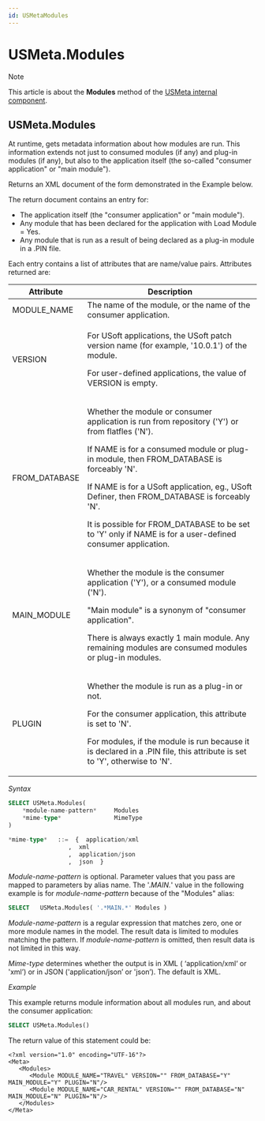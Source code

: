 ```yaml
---
id: USMetaModules
---
```


# USMeta.Modules



> [!NOTE]
> This article is about the **Modules** method of the [USMeta internal component](/docs/Extensions/USMeta%20internal%20component).

## **USMeta.Modules**

At runtime, gets metadata information about how modules are run. This information extends not just to consumed modules (if any) and plug-in modules (if any), but also to the application itself (the so-called "consumer application" or "main module").

Returns an XML document of the form demonstrated in the Example below.

The return document contains an entry for:

- The application itself (the "consumer application" or "main module").
- Any module that has been declared for the application with Load Module = Yes.
- Any module that is run as a result of being declared as a plug-in module in a .PIN file.

Each entry contains a list of attributes that are name/value pairs. Attributes returned are:

|**Attribute**|**Description**|
|--------|--------|
|MODULE_NAME|The name of the module, or the name of the consumer application.|
|VERSION |<p>For USoft applications, the USoft patch version name (for example, '10.0.1') of the module.</p><p>For user-defined applications, the value of VERSION is empty.</p>|
|FROM_DATABASE|<p>Whether the module or consumer application is run from repository ('Y') or from flatfles ('N').</p><p>If NAME is for a consumed module or plug-in module, then FROM_DATABASE is forceably 'N'.</p><p>If NAME is for a USoft application, eg., USoft Definer, then FROM_DATABASE is forceably 'N'.</p><p>It is possible for FROM_DATABASE to be set to 'Y' only if NAME is for a user-defined consumer application.</p>|
|MAIN_MODULE|<p>Whether the module is the consumer application ('Y'), or a consumed module ('N').</p><p>"Main module" is a synonym of "consumer application".</p><p>There is always exactly 1 main module. Any remaining modules are consumed modules or plug-in modules.</p>|
|PLUGIN  |<p>Whether the module is run as a plug-in or not.</p><p>For the consumer application, this attribute is set to 'N'.</p><p>For modules, if the module is run because it is declared in a .PIN file, this attribute is set to 'Y', otherwise to 'N'.</p>|



*Syntax*

```sql
SELECT USMeta.Modules(
    *module-name-pattern*     Modules
    *mime-type*               MimeType
)

*mime-type*   ::=  {  application/xml
                 ,  xml
                 ,  application/json
                 ,  json  }
```

*Module-name-pattern* is optional. Parameter values that you pass are mapped to parameters by alias name. The '.*MAIN.*' value in the following example is for *module-name-pattern* because of the "Modules" alias:

```sql
SELECT   USMeta.Modules( '.*MAIN.*' Modules )
```

*Module-name-pattern* is a regular expression that matches zero, one or more module names in the model. The result data is limited to modules matching the pattern. If *module-name-pattern* is omitted, then result data is not limited in this way.

*Mime-type* determines whether the output is in XML ( ‘application/xml‘ or 'xml’) or in JSON ('application/json’ or 'json’). The default is XML.

*Example*

This example returns module information about all modules run, and about the consumer application:

```sql
SELECT USMeta.Modules()
```

The return value of this statement could be:

```language-xml
<?xml version="1.0" encoding="UTF-16"?>
<Meta>
   <Modules>
      <Module MODULE_NAME="TRAVEL" VERSION="" FROM_DATABASE="Y" MAIN_MODULE="Y" PLUGIN="N"/>
      <Module MODULE_NAME="CAR_RENTAL" VERSION="" FROM_DATABASE="N" MAIN_MODULE="N" PLUGIN="N"/>
   </Modules>
</Meta>
```

 